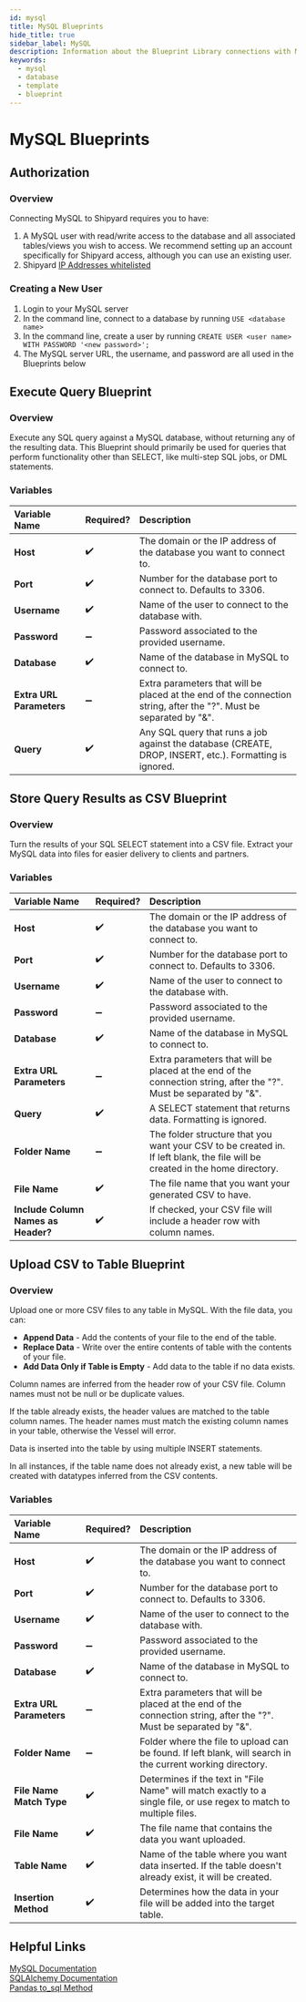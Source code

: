 ```yaml
---
id: mysql
title: MySQL Blueprints
hide_title: true
sidebar_label: MySQL
description: Information about the Blueprint Library connections with MySQL.
keywords:
  - mysql
  - database
  - template
  - blueprint
---
```


# MySQL Blueprints

## Authorization

### Overview

Connecting MySQL to Shipyard requires you to have:
1. A MySQL user with read/write access to the database and all associated tables/views you wish to access. We recommend setting up an account specifically for Shipyard access, although you can use an existing user.
2. Shipyard [IP Addresses whitelisted](../faqs.md#how-can-shipyard-access-my-secure-database)

### Creating a New User

1. Login to your MySQL server  
2. In the command line, connect to a database by running `USE <database name>`  
3. In the command line, create a user by running `CREATE USER <user name> WITH PASSWORD '<new password>';`  
4. The MySQL server URL, the username, and password are all used in the Blueprints below  

## Execute Query Blueprint

### Overview

Execute any SQL query against a MySQL database, without returning any of the resulting data. This Blueprint should primarily be used for queries that perform functionality other than SELECT, like multi-step SQL jobs, or DML statements.

### Variables

| Variable Name | Required? | Description |
|:---|:---|:---|
| **Host** | ✔️ | The domain or the IP address of the database you want to connect to. |
| **Port** | ✔️ |  Number for the database port to connect to. Defaults to 3306. |
| **Username** | ✔️ |  Name of the user to connect to the database with. |
| **Password** | ➖ | Password associated to the provided username. |
| **Database** | ✔️ |  Name of the database in MySQL to connect to. |
| **Extra URL Parameters** | ➖ | Extra parameters that will be placed at the end of the connection string, after the "?". Must be separated by "&". |
| **Query** | ✔️ | Any SQL query that runs a job against the database (CREATE, DROP, INSERT, etc.). Formatting is ignored. |

## Store Query Results as CSV Blueprint

### Overview

Turn the results of your SQL SELECT statement into a CSV file. Extract your MySQL data into files for easier delivery to clients and partners.

### Variables

| Variable Name | Required? |Description |
|:---|:---|:---|
| **Host** | ✔️ | The domain or the IP address of the database you want to connect to. |
| **Port** | ✔️ | Number for the database port to connect to. Defaults to 3306. |
| **Username** | ✔️ | Name of the user to connect to the database with. |
| **Password** | ➖ | Password associated to the provided username. |
| **Database** | ✔️ | Name of the database in MySQL to connect to. |
| **Extra URL Parameters** | ➖ | Extra parameters that will be placed at the end of the connection string, after the "?". Must be separated by "&". |
| **Query** | ✔️ | A SELECT statement that returns data. Formatting is ignored. |
| **Folder Name** | ➖ | The folder structure that you want your CSV to be created in. If left blank, the file will be created in the home directory. |
| **File Name** | ✔️ | The file name that you want your generated CSV to have. |
| **Include Column Names as Header?** | ✔️ | If checked, your CSV file will include a header row with column names. |

## Upload CSV to Table Blueprint

### Overview

Upload one or more CSV files to any table in MySQL. With the file data, you can:
- **Append Data** - Add the contents of your file to the end of the table.
- **Replace Data** - Write over the entire contents of table with the contents of your file.
- **Add Data Only if Table is Empty** - Add data to the table if no data exists.

Column names are inferred from the header row of your CSV file. Column names must not be null or be duplicate values.

If the table already exists, the header values are matched to the table column names. The header names must match the existing column names in your table, otherwise the Vessel will error.

Data is inserted into the table by using multiple INSERT statements.

In all instances, if the table name does not already exist, a new table will be created with datatypes inferred from the CSV contents.

### Variables

| Variable Name | Required? | Description |
|:---|:---|:---|
| **Host** | ✔️ | The domain or the IP address of the database you want to connect to. |
| **Port** | ✔️ | Number for the database port to connect to. Defaults to 3306. |
| **Username** | ✔️ | Name of the user to connect to the database with. |
| **Password** | ➖ | Password associated to the provided username. |
| **Database** | ✔️ | Name of the database in MySQL to connect to. |
| **Extra URL Parameters** | ➖ |Extra parameters that will be placed at the end of the connection string, after the "?". Must be separated by "&". |
| **Folder Name** | ➖ | Folder where the file to upload can be found. If left blank, will search in the current working directory.| |
| **File Name Match Type** | ✔️ | Determines if the text in "File Name" will match exactly to a single file, or use regex to match to multiple files. |
| **File Name** | ✔️ | The file name that contains the data you want uploaded. |
| **Table Name** | ✔️ | Name of the table where you want data inserted. If the table doesn't already exist, it will be created. |
| **Insertion Method** | ✔️ | Determines how the data in your file will be added into the target table. |

## Helpful Links

[MySQL Documentation](https://dev.mysql.com/doc/)  
[SQLAlchemy Documentation](https://docs.sqlalchemy.org/en/13/)  
[Pandas to_sql Method](https://pandas.pydata.org/pandas-docs/stable/reference/api/pandas.DataFrame.to_sql.html)  
